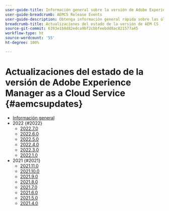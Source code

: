 ```yaml
---
user-guide-title: Información general sobre la versión de Adobe Experience Manager as a Cloud Service
user-guide-breadcrumb: AEMCS Release Events
user-guide-description: Obtenga información general rápida sobre las últimas funciones de Adobe Experience Manager as a Cloud Service
breadcrumb-title: Actualizaciones del estado de la versión de AEM CS
source-git-commit: 6393e1b8d82edca9bf2cbbfeebdd8ac821577a45
workflow-type: ht
source-wordcount: '55'
ht-degree: 100%

---
```



# Actualizaciones del estado de la versión de Adobe Experience Manager as a Cloud Service {#aemcsupdates}

+ [Información general](overview.md)
+ 2022 {#2022}
   + [2022.7.0](./2022/2022-7-0.md)
   + [2022.6.0](./2022/2022-6-0.md)
   + [2022.5.0](./2022/2022-5-0.md)
   + [2022.4.0](./2022/2022-4-0.md)
   + [2022.3.0](./2022/2022-3-0.md)
   + [2022.1.0](./2022/2022-1-0.md)
+ 2021 {#2021}
   + [2021.11.0](./2021/2021-11-0.md)
   + [2021.10.0](./2021/2021-10-0.md)
   + [2021.9.0](./2021/2021-9-0.md)
   + [2021.8.0](./2021/2021-8-0.md)
   + [2021.7.0](./2021/2021-7-0.md)
   + [2021.6.0](./2021/2021-6-0.md)
   + [2021.5.0](./2021/2021-5-0.md)
   + [2021.4.0](./2021/2021-4-0.md)
